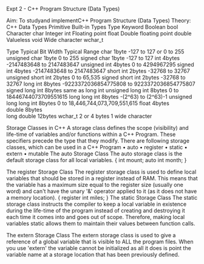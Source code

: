 Expt 2 - C++ Program Structure (Data Types)

Aim: To studyand implementC++ Program Structure (Data Types)
Theory:
C++ Data Types
Primitive Built-in Types
Type	Keyword
Boolean	bool
Character	char
Integer	int
Floating point	float
Double floating point	double
Valueless	void
Wide character	wchar_t

Type	Typical Bit Width	Typical Range
char	1byte	-127 to 127 or 0 to 255
unsigned char	1byte	0 to 255
signed char	1byte	-127 to 127
int	4bytes	-2147483648 to 2147483647
unsigned int	4bytes	0 to 4294967295
signed int	4bytes	-2147483648 to 2147483647
short int	2bytes	-32768 to 32767
unsigned short int	2bytes	0 to 65,535
signed short int	2bytes	-32768 to 32767
long int	8bytes	-9223372036854775808 to 9223372036854775807
signed long int	8bytes	same as long int
unsigned long int	8bytes	0 to 18446744073709551615
long long int	8bytes	-(2^63) to (2^63)-1
unsigned long long int	8bytes	0 to 18,446,744,073,709,551,615
float	4bytes	
double	8bytes	
long double	12bytes	
wchar_t	2 or 4 bytes	1 wide character


Storage Classes in C++
A storage class defines the scope (visibility) and life-time of variables and/or functions within a C++ Program. These specifiers precede the type that they modify. There are following storage classes, which can be used in a C++ Program
•	auto
•	register
•	static
•	extern
•	mutable
The auto Storage Class
The auto storage class is the default storage class for all local variables.
{
   int mount;
   auto int month;
}

The register Storage Class
The register storage class is used to define local variables that should be stored in a register instead of RAM. This means that the variable has a maximum size equal to the register size (usually one word) and can't have the unary '&' operator applied to it (as it does not have a memory location).
{
   register int  miles;
}
The static Storage Class
The static storage class instructs the compiler to keep a local variable in existence during the life-time of the program instead of creating and destroying it each time it comes into and goes out of scope. Therefore, making local variables static allows them to maintain their values between function calls.


The extern Storage Class
The extern storage class is used to give a reference of a global variable that is visible to ALL the program files. When you use 'extern' the variable cannot be initialized as all it does is point the variable name at a storage location that has been previously defined.
